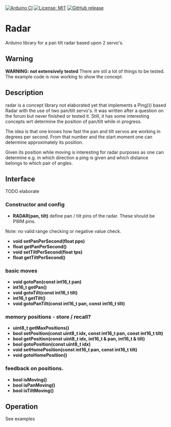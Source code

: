 
[![Arduino CI](https://github.com/RobTillaart/Radar/workflows/Arduino%20CI/badge.svg)](https://github.com/marketplace/actions/arduino_ci)
[![License: MIT](https://img.shields.io/badge/license-MIT-green.svg)](https://github.com/RobTillaart/Radar/blob/master/LICENSE)
[![GitHub release](https://img.shields.io/github/release/RobTillaart/Radar.svg?maxAge=3600)](https://github.com/RobTillaart/Radar/releases)

# Radar

Arduino library for a pan tilt radar based upon 2 servo's.


## Warning

**WARNING: not extensively tested**
There are stil a lot of things to be tested. 
The example code is now working to show the concept.


## Description

radar is a concept library not elaborated yet that implements a Ping))) based Radar
with the use of two pan/tilt servo's. It was written after a question on the forum but 
never finished or tested it. Still, it has some interesting concepts wrt determine 
the position of pan/tilt while in progress. 

The idea is that one knows how fast the pan and tilt servos are working in degrees per second.
From that number and the start moment one can determine approximately its position. 

Given its position while moving is interesting for radar purposes as one can determine e.g.
in which direction a ping is given and which distance belongs to which pair of angles.


## Interface

TODO elaborate

### Constructor and config

- **RADAR(pan, tilt)** define pan / tilt pins of the radar. These should be PWM pins.

Note: no valid range checking or negative value check.
- **void setPanPerSecond(float pps)**
- **float getPanPerSecond()**
- **void setTiltPerSecond(float tps)**
- **float getTiltPerSecond()**


### basic moves

- **void gotoPan(const int16_t pan)**
- **int16_t getPan()**
- **void  gotoTilt(const int16_t tilt)**
- **int16_t getTilt()**
- **void gotoPanTilt(const int16_t pan, const int16_t tilt)**


### memory positions - store / recall?

- **uint8_t getMaxPositions()**
- **bool setPosition(const uint8_t idx, const int16_t pan, const int16_t tilt)**
- **bool getPosition(const uint8_t idx, int16_t & pan, int16_t & tilt)**
- **bool gotoPosition(const uint8_t idx)**
- **void setHomePosition(const int16_t pan, const int16_t tilt)**
- **void gotoHomePosition()**


### feedback on positions.

- **bool isMoving()**
- **bool isPanMoving()**
- **bool isTiltMoving()**


## Operation

See examples


